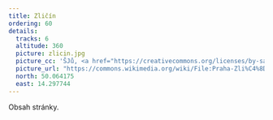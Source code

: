```yaml
---
title: Zličín
ordering: 60
details:
  tracks: 6
  altitude: 360
  picture: zlicin.jpg
  picture_cc: 'ŠJů, <a href="https://creativecommons.org/licenses/by-sa/3.0">CC BY-SA 3.0</a>'
  picture_url: "https://commons.wikimedia.org/wiki/File:Praha-Zli%C4%8D%C3%ADn,_n%C3%A1dra%C5%BE%C3%AD_a_Regionova.jpg"
  north: 50.064175 
  east: 14.297744
---
```


Obsah stránky.
